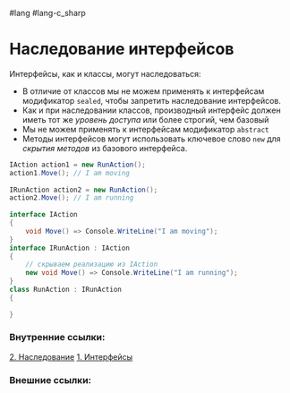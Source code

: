 #lang #lang-c_sharp 

# Наследование интерфейсов

Интерфейсы, как и классы, могут наследоваться:
- В отличие от классов мы не можем применять к интерфейсам модификатор `sealed`, чтобы запретить наследование интерфейсов.
- Как и при наследовании классов, производный интерфейс должен иметь тот же *уровень доступа* или более строгий, чем базовый
- Мы не можем применять к интерфейсам модификатор `abstract`
- Методы интерфейсов могут использовать ключевое слово `new` для *скрытия методов* из базового интерфейса.

```csharp
IAction action1 = new RunAction();
action1.Move(); // I am moving
 
IRunAction action2 = new RunAction();
action2.Move(); // I am running
 
interface IAction
{
    void Move() => Console.WriteLine("I am moving");
}
interface IRunAction : IAction
{
    // скрываем реализацию из IAction
    new void Move() => Console.WriteLine("I am running");
}
class RunAction : IRunAction 
{ 
	
}
```

### Внутренние ссылки:
[2. Наследование](1.%20Languages/C-sharp/0.%20Введение/2.%20Классы%20и%20структуры/2.%20Наследование.md)
[1. Интерфейсы](1.%20Languages/C-sharp/0.%20Введение/3.%20Интерфейсы/1.%20Интерфейсы.md)

### Внешние ссылки: